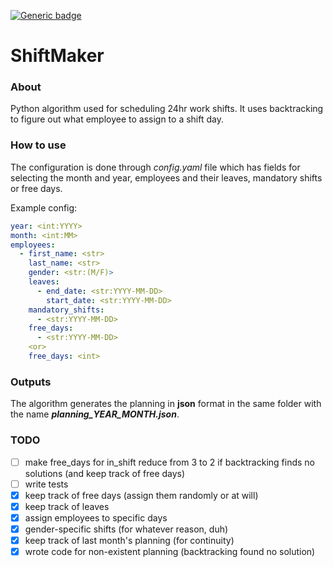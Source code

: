 [![Generic badge](https://img.shields.io/badge/python_version-3.9.0-blue.svg)](https://shields.io/)
# ShiftMaker

### About
Python algorithm used for scheduling 24hr work shifts. It uses backtracking to figure out
what employee to assign to a shift day.

### How to use
The configuration is done through _config.yaml_ file which has fields for selecting the month and year,
 employees and their leaves,  mandatory shifts or free days.

Example config:

```yaml
year: <int:YYYY>
month: <int:MM>
employees: 
  - first_name: <str>
    last_name: <str>
    gender: <str:(M/F)>
    leaves: 
      - end_date: <str:YYYY-MM-DD>
        start_date: <str:YYYY-MM-DD>
    mandatory_shifts: 
      - <str:YYYY-MM-DD>
    free_days:
      - <str:YYYY-MM-DD>
    <or>
    free_days: <int>
```

### Outputs
The algorithm generates the planning in __json__ format in the same folder
with the name ___planning_YEAR_MONTH.json___.

### TODO

 - [ ] make free_days for in_shift reduce from 3 to 2 if backtracking finds no solutions (and keep track of free days)
 - [ ] write tests
 - [x] keep track of free days (assign them randomly or at will)
 - [x] keep track of leaves
 - [x] assign employees to specific days
 - [x] gender-specific shifts (for whatever reason, duh)
 - [x] keep track of last month's planning (for continuity)
 - [x] wrote code for non-existent planning (backtracking found no solution)